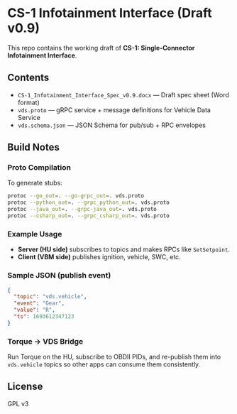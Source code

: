 # CS-1 Infotainment Interface (Draft v0.9)

This repo contains the working draft of **CS-1: Single-Connector Infotainment Interface**.

## Contents
- `CS-1_Infotainment_Interface_Spec_v0.9.docx` — Draft spec sheet (Word format)
- `vds.proto` — gRPC service + message definitions for Vehicle Data Service
- `vds.schema.json` — JSON Schema for pub/sub + RPC envelopes

## Build Notes
### Proto Compilation
To generate stubs:

```bash
protoc --go_out=. --go-grpc_out=. vds.proto
protoc --python_out=. --grpc_python_out=. vds.proto
protoc --java_out=. --grpc-java_out=. vds.proto
protoc --csharp_out=. --grpc_csharp_out=. vds.proto
```

### Example Usage
- **Server (HU side)** subscribes to topics and makes RPCs like `SetSetpoint`.
- **Client (VBM side)** publishes ignition, vehicle, SWC, etc.

### Sample JSON (publish event)
```json
{
  "topic": "vds.vehicle",
  "event": "Gear",
  "value": "R",
  "ts": 1693612347123
}
```

### Torque → VDS Bridge
Run Torque on the HU, subscribe to OBDII PIDs, and re-publish them into `vds.vehicle` topics so other apps can consume them consistently.

## License
GPL v3
